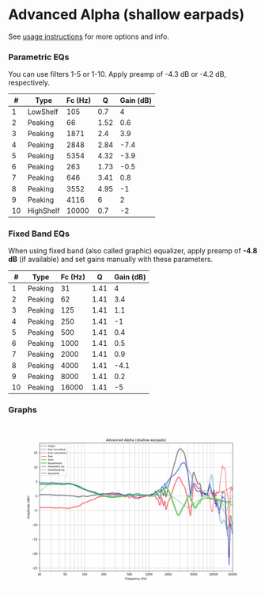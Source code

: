 # Advanced Alpha (shallow earpads)
See [usage instructions](https://github.com/jaakkopasanen/AutoEq#usage) for more options and info.

### Parametric EQs
You can use filters 1-5 or 1-10. Apply preamp of -4.3 dB or -4.2 dB, respectively.

|   # | Type      |   Fc (Hz) |    Q |   Gain (dB) |
|-----|-----------|-----------|------|-------------|
|   1 | LowShelf  |       105 | 0.7  |         4   |
|   2 | Peaking   |        66 | 1.52 |         0.6 |
|   3 | Peaking   |      1871 | 2.4  |         3.9 |
|   4 | Peaking   |      2848 | 2.84 |        -7.4 |
|   5 | Peaking   |      5354 | 4.32 |        -3.9 |
|   6 | Peaking   |       263 | 1.73 |        -0.5 |
|   7 | Peaking   |       646 | 3.41 |         0.8 |
|   8 | Peaking   |      3552 | 4.95 |        -1   |
|   9 | Peaking   |      4116 | 6    |         2   |
|  10 | HighShelf |     10000 | 0.7  |        -2   |

### Fixed Band EQs
When using fixed band (also called graphic) equalizer, apply preamp of **-4.8 dB** (if available) and set gains manually with these parameters.

|   # | Type    |   Fc (Hz) |    Q |   Gain (dB) |
|-----|---------|-----------|------|-------------|
|   1 | Peaking |        31 | 1.41 |         4   |
|   2 | Peaking |        62 | 1.41 |         3.4 |
|   3 | Peaking |       125 | 1.41 |         1.1 |
|   4 | Peaking |       250 | 1.41 |        -1   |
|   5 | Peaking |       500 | 1.41 |         0.4 |
|   6 | Peaking |      1000 | 1.41 |         0.5 |
|   7 | Peaking |      2000 | 1.41 |         0.9 |
|   8 | Peaking |      4000 | 1.41 |        -4.1 |
|   9 | Peaking |      8000 | 1.41 |         0.2 |
|  10 | Peaking |     16000 | 1.41 |        -5   |

### Graphs
![](./Advanced%20Alpha%20(shallow%20earpads).png)
